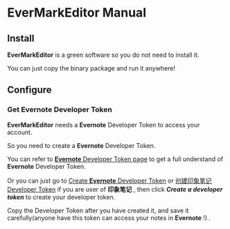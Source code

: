 # EverMarkEditor Manual


## Install
**EverMarkEditor** is a green software so you do not need to install it.

You can just copy the binary package and run it anywhere!


## Configure
### Get **Evernote** Developer Token

**EverMarkEditor** needs a **Evernote** Developer Token to access your account.

So you need to create a **Evernote** Developer Token.

You can refer to [**Evernote** Developer Token page](https://dev.evernote.com/doc/articles/dev_tokens.php) to get a full understand of  **Evernote** Developer Token.

Or you can just go to [Create **Evernote** Developer Token](https://www.evernote.com/api/DeveloperToken.action) or [创建印象笔记Developer Token](https://app.yinxiang.com/api/DeveloperToken.action) if you are user of **印象笔记** , then click ***Create a developer token*** to create your developer token.

Copy the Developer Token after you have created it, and save it carefully(anyone have this token can access your notes in **Evernote** !) .
